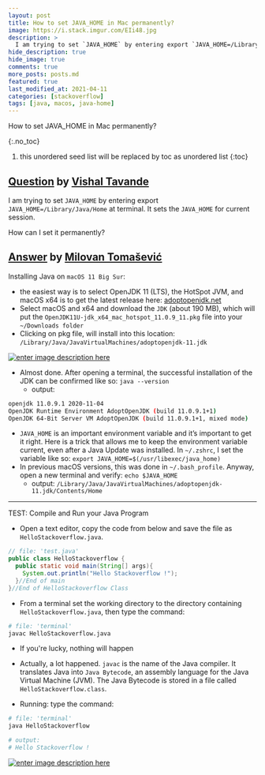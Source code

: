 ```yaml
---
layout: post
title: How to set JAVA_HOME in Mac permanently?
image: https://i.stack.imgur.com/EIi48.jpg
description: >
  I am trying to set `JAVA_HOME` by entering export `JAVA_HOME=/Library/Java/Home` at terminal. 
hide_description: true
hide_image: true
comments: true
more_posts: posts.md
featured: true
last_modified_at: 2021-04-11
categories: [stackoverflow]
tags: [java, macos, java-home]
---
```


How to set JAVA_HOME in Mac permanently?

{:.no_toc}
1. this unordered seed list will be replaced by toc as unordered list
{:toc}

## [Question](https://stackoverflow.com/questions/14702702/how-to-set-java-home-in-mac-permanently) by [Vishal Tavande](https://stackoverflow.com/users/2009908/vishal-tavande)

I am trying to set `JAVA_HOME` by entering export `JAVA_HOME=/Library/Java/Home` at terminal. It sets the `JAVA_HOME` for current session.

How can I set it permanently?


## [Answer](https://stackoverflow.com/a/65162351/13155046) by [Milovan Tomašević](https://stackoverflow.com/users/13155046/milovan-tomašević)

Installing Java on `macOS 11 Big Sur`:
- the easiest way is to select OpenJDK 11 (LTS), the HotSpot JVM, and macOS x64 is to get the latest release here: [adoptopenjdk.net][1]
- Select macOS and x64 and download the `JDK` (about 190 MB), which will put the `OpenJDK11U-jdk_x64_mac_hotspot_11.0.9_11.pkg` file into your `~/Downloads folder`
- Clicking on pkg file, will install into this location: `/Library/Java/JavaVirtualMachines/adoptopenjdk-11.jdk`

[![enter image description here][2]][2]

- Almost done. After opening a terminal, the successful installation of the JDK can be confirmed like so: `java --version`
   - output:

```sh
openjdk 11.0.9.1 2020-11-04
OpenJDK Runtime Environment AdoptOpenJDK (build 11.0.9.1+1)
OpenJDK 64-Bit Server VM AdoptOpenJDK (build 11.0.9.1+1, mixed mode)
```

- `JAVA_HOME` is an important environment variable and it’s important to get it right. Here is a trick that allows me to keep the environment variable current, even after a Java Update was installed. In `~/.zshrc`, I set the variable like so: `export JAVA_HOME=$(/usr/libexec/java_home)`
- In previous macOS versions, this was done in `~/.bash_profile`. Anyway, open a new terminal and verify: `echo $JAVA_HOME`
   - output: `/Library/Java/JavaVirtualMachines/adoptopenjdk-11.jdk/Contents/Home`

***
TEST: Compile and Run your Java Program

- Open a text editor, copy the code from below and save the file as `HelloStackoverflow.java`. 
```java
// file: 'test.java'
public class HelloStackoverflow {
  public static void main(String[] args){
    System.out.println("Hello Stackoverflow !");
  }//End of main
}//End of HelloStackoverflow Class
```

- From a terminal set the working directory to the directory containing `HelloStackoverflow.java`, then type the command:

```sh
# file: 'terminal'
javac HelloStackoverflow.java
```

- If you're lucky, nothing will happen

- Actually, a lot happened. `javac` is the name of the Java compiler. It translates Java into `Java Bytecode`, an assembly language for the Java Virtual Machine (JVM). The Java Bytecode is stored in a file called `HelloStackoverflow.class`.

- Running: type the command:

~~~sh
# file: 'terminal'
java HelloStackoverflow

# output:
# Hello Stackoverflow !
~~~


[![enter image description here][3]][3]


  [1]: https://adoptopenjdk.net/archive.html?variant=openjdk11&jvmVariant=hotspot
  [2]: https://i.stack.imgur.com/EIi48.jpg
  [3]: https://i.stack.imgur.com/dp640.png